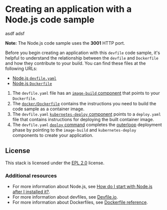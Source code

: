 # Creating an application with a Node.js code sample
asdf adsf 

**Note:** The Node.js code sample uses the **3001** HTTP port.

Before you begin creating an application with this `devfile` code sample, it's helpful to understand the relationship between the `devfile` and `Dockerfile` and how they contribute to your build. You can find these files at the following URLs:

* [Node.js `devfile.yaml`](https://github.com/redhat-appstudio/devfile-sample-nodejs-dance/blob/main/devfile.yaml)
* [Node.js `Dockerfile`](https://github.com/redhat-appstudio/devfile-sample-nodejs-dance/blob/main/Dockerfile)

1. The `devfile.yaml` file has an [`image-build` component](https://github.com/redhat-appstudio/devfile-sample-nodejs-dance/blob/main/devfile.yaml#LL18C2-L24C28) that points to your `Dockerfile`.
2. The [`docker/Dockerfile`](https://github.com/nodeshift-starters/devfile-sample/blob/main/Dockerfile) contains the instructions you need to build the code sample as a container image.
3. The `devfile.yaml` [`kubernetes-deploy` component](https://github.com/redhat-appstudio/devfile-sample-nodejs-dance/blob/main/devfile.yaml#L25-L36) points to a `deploy.yaml` file that contains instructions for deploying the built container image.
4. The `devfile.yaml` [`deploy` command](https://github.com/redhat-appstudio/devfile-sample-nodejs-dance/blob/main/devfile.yaml#L38-L51) completes the [outerloop](https://devfile.io/docs/2.2.0/innerloop-vs-outerloop) deployment phase by pointing to the `image-build` and `kubernetes-deploy` components to create your application.

## License

This stack is licensed under the [EPL 2.0](./LICENSE) license.

### Additional resources
* For more information about Node.js, see [How do I start with Node.js after I installed it?](https://nodejs.org/en/docs/guides/getting-started-guide).
* For more information about devfiles, see [Devfile.io](https://devfile.io/).
* For more information about Dockerfiles, see [Dockerfile reference](https://docs.docker.com/engine/reference/builder/).

